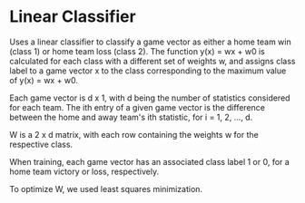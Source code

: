 # Linear Classifier

Uses a linear classifier to classify a game vector as either a home team win (class 1) or home team loss (class 2). The function 
y(x) = wx + w0 is calculated for each class with a different set of weights w, and assigns class label to a game vector x to the class corresponding to the maximum value of y(x) = wx + w0.  

Each game vector is d x 1, with d being the number of statistics considered for each team. The ith entry of a given game vector is the difference between the home and away team's ith statistic, for i = 1, 2, ..., d. 

W is a 2 x d matrix, with each row containing the weights w for the respective class. 

When training, each game vector has an associated class label 1 or 0, for a home team victory or loss, respectively.

To optimize W, we used least squares minimization. 
